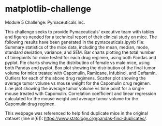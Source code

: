 # matplotlib-challenge
Module 5 Challenge: Pymaceuticals Inc.

This challenge seeks to provide Pymaceuticals' executive team with tables and figures needed for a technical report of their clinical study on mice. 
The following results have been generated in the pymaceuticals.ipynb file:
Summary statistics of the mice data, including the mean, median, mode, standard deviation, variance, and SEM.
Bar charts plotting the total number of timepoints for mice tested for each drug regimen, using both Pandas and pyplot.
Pie charts showing the distributino of female vs male mice, using both Pandas and pyplot.
Box plot showing the distribution of the final tumor volume for mice treated with Capomulin, Ramicane, Infubinol, and Ceftamin.
Outliers for each of the above drug regimens.
Scatter plot showing the average tumor volume vs mouse weight for the Capomulin drug regimen.
Line plot showing the average tumor volume vs time point for a single mouse treated with Capomulin.
Correlation coefficient and linear regression calculated for the mouse weight and average tumor volume for the Capomulin drug regimen.

This webpage was referenced to help find duplicate mice in the original dataset (line in[6]): https://www.statology.org/pandas-find-duplicates/. 
